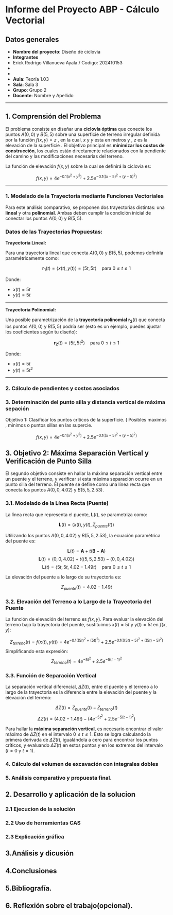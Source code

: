# Informe del Proyecto ABP - Cálculo Vectorial
## Datos generales
- **Nombre del proyecto**: Diseño de ciclovia
- **Integrantes**
- Erick Rodrigo Villanueva Ayala / Codigo: 202410153
-
- 
- **Aula**: Teoría 1.03
- **Sala**: Sala  3  
- **Grupo**: Grupo 2  
- **Docente**: Nombre y Apellido

---

## 1. Comprensión del Problema

El problema consiste en diseñar una **ciclovía óptima** que conecte los puntos $A(0,0)$ y $B(5,5)$ sobre una superficie de terreno irregular definida por la función $f(x,y) = z$ , en la cual, $x$ y $y$ esta en metros y , $z$ es la elevación de la superficie . El objetivo principal es **minimizar los costos de construcción**, los cuales están directamente relacionados con la pendiente del camino y las modificaciones necesarias del terreno.

La función de elevación $f(x,y)$ sobre la cual se definirá la ciclovía es:

$$f(x,y) = 4 e^{-0.1(x^2 + y^2)} + 2.5 e^{-0.1((x - 5)^2 + (y - 5)^2)}$$

---

### 1. Modelado de la Trayectoria mediante Funciones Vectoriales

Para este análisis comparativo, se proponen dos trayectorias distintas: una **lineal** y otra **polinomial**. Ambas deben cumplir la condición inicial de conectar los puntos $A(0,0)$ y $B(5,5)$.

### Datos de las Trayectorias Propuestas:

**Trayectoria Lineal:**

Para una trayectoria lineal que conecta $A(0,0)$ y $B(5,5)$, podemos definirla paramétricamente como:

$$\mathbf{r_1}(t) = \langle x(t), y(t) \rangle = \langle 5t, 5t \rangle \quad \text{para } 0 \le t \le 1$$

Donde:
* $x(t) = 5t$
* $y(t) = 5t$

---

**Trayectoria Polinomial:**


Una posible parametrización de la **trayectoria polinomial** $\mathbf{r_2}(t)$ que conecta los puntos $A(0,0)$ y $B(5,5)$ podría ser (esto es un ejemplo, puedes ajustar los coeficientes según tu diseño):

$$\mathbf{r_2}(t) = \langle 5t, 5t^2 \rangle \quad \text{para } 0 \le t \le 1$$

Donde:
* $x(t) = 5t$
* $y(t) = 5t^2$
---
### 2. Cálculo de pendientes y costos asociados
### 3. Determinación del punto silla y distancia vertical de máxima sepación
Objetivo 1: Clasificar los puntos críticos de la superficie. ( Posibles maximos , minimos o puntos sillas en las supercie.

$$f(x,y) = 4 e^{-0.1(x^2 + y^2)} + 2.5 e^{-0.1((x - 5)^2 + (y - 5)^2)}$$

## 3. Objetivo 2: Máxima Separación Vertical y Verificación de Punto Silla

El segundo objetivo consiste en hallar la máxima separación vertical entre un puente y el terreno, y verificar si esta máxima separación ocurre en un punto silla del terreno. El puente se define como una línea recta que conecta los puntos $A(0,0,4.02)$ y $B(5,5,2.53)$.

### 3.1. Modelado de la Línea Recta (Puente)

La línea recta que representa el puente, $\mathbf{L}(t)$, se parametriza como:

$$\mathbf{L}(t) = \langle x(t), y(t), Z_{puente}(t) \rangle$$

Utilizando los puntos $A(0,0,4.02)$ y $B(5,5,2.53)$, la ecuación paramétrica del puente es:

$$\mathbf{L}(t) = \mathbf{A} + t(\mathbf{B} - \mathbf{A})$$
$$\mathbf{L}(t) = \langle 0,0,4.02 \rangle + t(\langle 5,5,2.53 \rangle - \langle 0,0,4.02 \rangle)$$
$$\mathbf{L}(t) = \langle 5t, 5t, 4.02 - 1.49t \rangle \quad \text{para } 0 \le t \le 1$$

La elevación del puente a lo largo de su trayectoria es:

$$Z_{puente}(t) = 4.02 - 1.49t$$

### 3.2. Elevación del Terreno a lo Largo de la Trayectoria del Puente

La función de elevación del terreno es $f(x,y)$. Para evaluar la elevación del terreno bajo la trayectoria del puente, sustituimos $x(t) = 5t$ y $y(t) = 5t$ en $f(x,y)$:

$$Z_{terreno}(t) = f(x(t),y(t)) = 4 e^{-0.1((5t)^2 + (5t)^2)} + 2.5 e^{-0.1(((5t) - 5)^2 + ((5t) - 5)^2)}$$
Simplificando esta expresión:
$$Z_{terreno}(t) = 4 e^{-5t^2} + 2.5 e^{-5(t - 1)^2}$$

### 3.3. Función de Separación Vertical

La separación vertical diferencial, $\Delta Z(t)$, entre el puente y el terreno a lo largo de la trayectoria es la diferencia entre la elevación del puente y la elevación del terreno:

$$\Delta Z(t) = Z_{puente}(t) - Z_{terreno}(t)$$
$$\Delta Z(t) = (4.02 - 1.49t) - \left(4 e^{-5t^2} + 2.5 e^{-5(t - 1)^2}\right)$$

Para hallar la **máxima separación vertical**, es necesario encontrar el valor máximo de $\Delta Z(t)$ en el intervalo $0 \le t \le 1$. Esto se logra calculando la primera derivada de $\Delta Z(t)$, igualándola a cero para encontrar los puntos críticos, y evaluando $\Delta Z(t)$ en estos puntos y en los extremos del intervalo ($t=0$ y $t=1$).
 
### 4. Cálculo del volumen de excavación con integrales dobles
### 5. Análisis comparativo y propuesta final. 

## 2. Desarrollo y aplicación de la solucion
### 2.1 Ejecucion de la solución
### 2.2 Uso de herramientas CAS
### 2.3 Explicación gráfica
## 3.Análisis y dicusión
## 4.Conclusiones
## 5.Bibliografía.
## 6. Reflexión sobre el trabajo(opcional).


  












